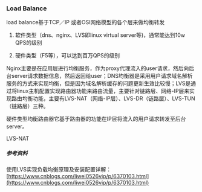 ### Load Balance

load balance基于TCP／IP 或者OSI网络模型的各个层来做均衡转发

1. 软件类型（dns、nginx、LVS即linux virtual server等\)，通常能达到10w QPS的级别

2. 硬件类型（F5等），可以达到百万QPS的级别

Nginx主要是在应用层进行均衡服务，作为proxy代理流入的user请求，然后向后台server请求数据信息，然后返回给user；DNS均衡器是采用用户请求域名解析服务的方式来实现均衡，但是因为域名解析缓存的问题更新生效比较慢；LVS是通过将linux主机配置实现路由器功能来路由流量，主要针对链路层、网络-IP层来实现路由均衡功能，主要有LVS-NAT（网络-IP层）、LVS-DR（链路层）、LVS-TUN（链路层）三种。

硬件类型均衡路由器它基于路由器的功能在IP层将流入的用户请求转发至后台server。

LVS-NAT

##### 参考资料

使用LVS实现负载均衡原理及安装配置详解：[https://www.cnblogs.com/liwei0526vip/p/6370103.html](https://www.cnblogs.com/liwei0526vip/p/6370103.html)

